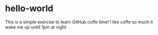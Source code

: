 # hello-world
This is a simple exercise to learn GitHub
coffe time! I like coffe so much it wake me up untill 1pm at night
